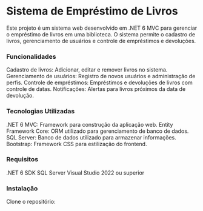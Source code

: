 # Sistema de Empréstimo de Livros
Este projeto é um sistema web desenvolvido em .NET 6 MVC para gerenciar o empréstimo de livros em uma biblioteca. O sistema permite o cadastro de livros, gerenciamento de usuários e controle de empréstimos e devoluções.

### Funcionalidades
Cadastro de livros: Adicionar, editar e remover livros no sistema.
Gerenciamento de usuários: Registro de novos usuários e administração de perfis.
Controle de empréstimos: Empréstimos e devoluções de livros com controle de datas.
Notificações: Alertas para livros próximos da data de devolução.

### Tecnologias Utilizadas
.NET 6 MVC: Framework para construção da aplicação web.
Entity Framework Core: ORM utilizado para gerenciamento de banco de dados.
SQL Server: Banco de dados utilizado para armazenar informações.
Bootstrap: Framework CSS para estilização do frontend.

### Requisitos
.NET 6 SDK
SQL Server
Visual Studio 2022 ou superior

### Instalação
Clone o repositório:
